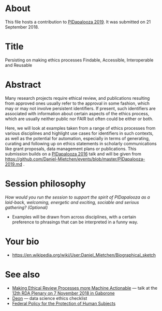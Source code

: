 # About

This file hosts a contribution to [PIDapalooza 2019](https://pidapalooza.org). It was submitted on 21 September 2018.

# Title

Persisting on making ethics processes Findable, Accessible, Interoperable and Reusable 

# Abstract

Many research projects require ethical review, and publications resulting from approved ones usually refer to the approval in some fashion, which may or may not involve persistent identifiers. If present, such identifiers are associated with information about certain aspects of the ethics process, which are usually neither public nor FAIR but often could be either or both. 

Here, we will look at examples taken from a range of ethics processes from various disciplines and highlight use cases for identifiers in such contexts, as well as the potential for automation, especially in terms of generating, curating and following up on ethics statements in scholarly communications like grant proposals, data management plans or publications. This submission builds on a [PIDapalooza 2016](PIDapalooza-2016.md) talk and will be given from https://github.com/Daniel-Mietchen/events/blob/master/PIDapalooza-2019.md .

# Session philosophy

*How would you run the session to support the spirit of PIDapalooza as a laid-back, welcoming, energetic and exciting, sociable and serious gathering? (Optional)*

- Examples will be drawn from across disciplines, with a certain preference to phrasings that can be interpreted in a funny way.

# Your bio 

* https://en.wikipedia.org/wiki/User:Daniel_Mietchen/Biographical_sketch

# See also 

* [Making Ethical Review Processes more Machine Actionable](https://docs.google.com/presentation/d/1weJvgcMYgJ1vfhyJ6SE5hHDwrSZ7dk_DkfLIKO1f5kU/edit) &mdash; talk at the [12th RDA Plenary on 7 November 2018 in Gaborone](https://www.rd-alliance.org/ig-ethics-and-social-aspects-data-rda-12th-plenary-meeting)
* [Deon](http://deon.drivendata.org/) &mdash; data science ethics checklist
* [Federal Policy for the Protection of Human Subjects](https://www.federalregister.gov/documents/2017/01/19/2017-01058/federal-policy-for-the-protection-of-human-subjects)
